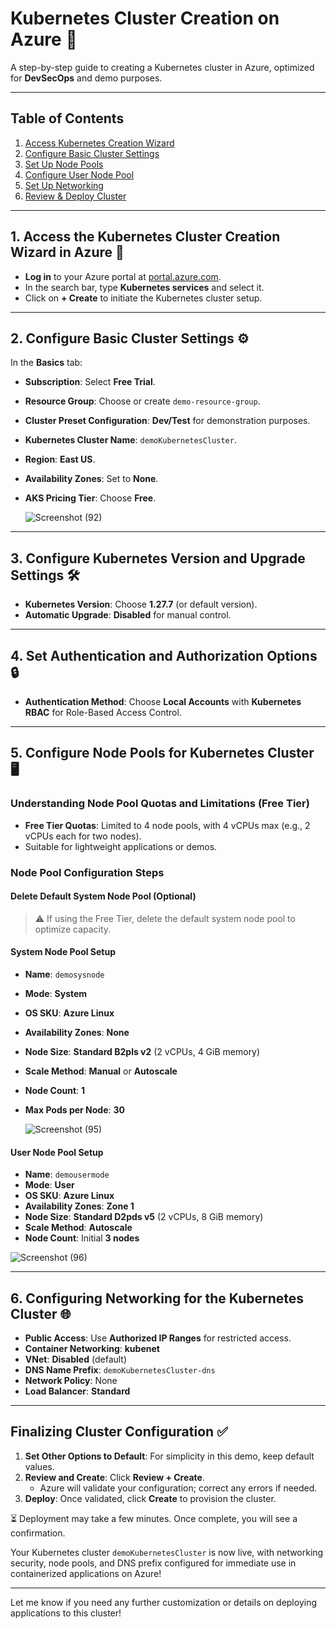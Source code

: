 
# Kubernetes Cluster Creation on Azure 🚀

A step-by-step guide to creating a Kubernetes cluster in Azure, optimized for **DevSecOps** and demo purposes.

---

## Table of Contents
1. [Access Kubernetes Creation Wizard](#1-access-the-kubernetes-cluster-creation-wizard-in-azure)
2. [Configure Basic Cluster Settings](#2-configure-basic-cluster-settings)
3. [Set Up Node Pools](#3-configuring-node-pools-for-kubernetes-cluster)
4. [Configure User Node Pool](#4-configuring-the-user-node-pool-in-kubernetes-cluster)
5. [Set Up Networking](#5-configuring-networking-for-the-kubernetes-cluster)
6. [Review & Deploy Cluster](#finalizing-cluster-configuration)

---

## 1. Access the Kubernetes Cluster Creation Wizard in Azure 🔑
- **Log in** to your Azure portal at [portal.azure.com](https://portal.azure.com).
- In the search bar, type **Kubernetes services** and select it.
- Click on **+ Create** to initiate the Kubernetes cluster setup.

---

## 2. Configure Basic Cluster Settings ⚙️
In the **Basics** tab:

- **Subscription**: Select **Free Trial**.
- **Resource Group**: Choose or create `demo-resource-group`.
- **Cluster Preset Configuration**: **Dev/Test** for demonstration purposes.
- **Kubernetes Cluster Name**: `demoKubernetesCluster`.
- **Region**: **East US**.
- **Availability Zones**: Set to **None**.
- **AKS Pricing Tier**: Choose **Free**.

  ![Screenshot (92)](https://github.com/user-attachments/assets/dbe0b6c6-18f0-4a03-8ed1-4f5cf15709ec)

---

## 3. Configure Kubernetes Version and Upgrade Settings 🛠️
- **Kubernetes Version**: Choose **1.27.7** (or default version).
- **Automatic Upgrade**: **Disabled** for manual control.

---

## 4. Set Authentication and Authorization Options 🔒
- **Authentication Method**: Choose **Local Accounts** with **Kubernetes RBAC** for Role-Based Access Control.

---

## 5. Configure Node Pools for Kubernetes Cluster 🖥️

### Understanding Node Pool Quotas and Limitations (Free Tier)
- **Free Tier Quotas**: Limited to 4 node pools, with 4 vCPUs max (e.g., 2 vCPUs each for two nodes).
- Suitable for lightweight applications or demos.

### Node Pool Configuration Steps

#### Delete Default System Node Pool (Optional)
> ⚠️ If using the Free Tier, delete the default system node pool to optimize capacity.

#### System Node Pool Setup
- **Name**: `demosysnode`
- **Mode**: **System**
- **OS SKU**: **Azure Linux**
- **Availability Zones**: **None**
- **Node Size**: **Standard B2pls v2** (2 vCPUs, 4 GiB memory)
- **Scale Method**: **Manual** or **Autoscale**
- **Node Count**: **1**
- **Max Pods per Node**: **30**

  ![Screenshot (95)](https://github.com/user-attachments/assets/d7b8c5bd-7508-4f29-a234-257bb1d493e9)



#### User Node Pool Setup
- **Name**: `demousermode`
- **Mode**: **User**
- **OS SKU**: **Azure Linux**
- **Availability Zones**: **Zone 1**
- **Node Size**: **Standard D2pds v5** (2 vCPUs, 8 GiB memory)
- **Scale Method**: **Autoscale**
- **Node Count**: Initial **3 nodes**

![Screenshot (96)](https://github.com/user-attachments/assets/4980320c-6c8d-46e4-95f6-4cbecd873a2e)

---

## 6. Configuring Networking for the Kubernetes Cluster 🌐

- **Public Access**: Use **Authorized IP Ranges** for restricted access.
- **Container Networking**: **kubenet**
- **VNet**: **Disabled** (default)
- **DNS Name Prefix**: `demoKubernetesCluster-dns`
- **Network Policy**: None
- **Load Balancer**: **Standard**

---

## Finalizing Cluster Configuration ✅

1. **Set Other Options to Default**: For simplicity in this demo, keep default values.
2. **Review and Create**: Click **Review + Create**.
   - Azure will validate your configuration; correct any errors if needed.
3. **Deploy**: Once validated, click **Create** to provision the cluster.

⏳ Deployment may take a few minutes. Once complete, you will see a confirmation.

Your Kubernetes cluster `demoKubernetesCluster` is now live, with networking security, node pools, and DNS prefix configured for immediate use in containerized applications on Azure!

---

Let me know if you need any further customization or details on deploying applications to this cluster!
